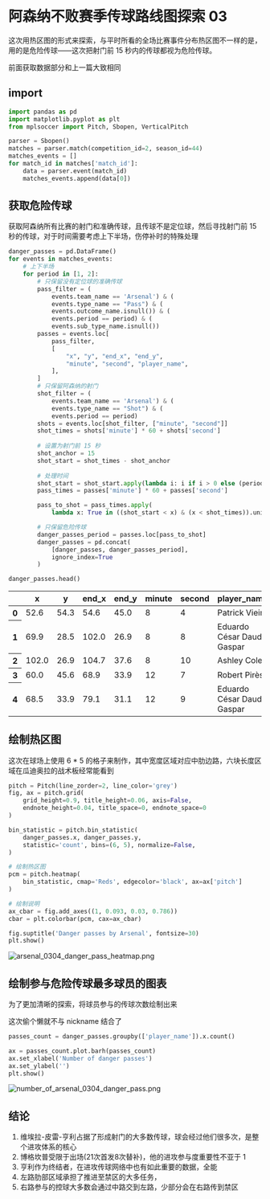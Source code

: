 # 阿森纳不败赛季传球路线图探索 03

这次用热区图的形式来探索，与平时所看的全场比赛事件分布热区图不一样的是，用的是危险传球——这次把射门前 15 秒内的传球都视为危险传球。

前面获取数据部分和上一篇大致相同

## import


```python
import pandas as pd
import matplotlib.pyplot as plt
from mplsoccer import Pitch, Sbopen, VerticalPitch
```


```python
parser = Sbopen()
matches = parser.match(competition_id=2, season_id=44)
matches_events = []
for match_id in matches['match_id']:
    data = parser.event(match_id)
    matches_events.append(data[0])
```

## 获取危险传球

获取阿森纳所有比赛的射门和准确传球，且传球不是定位球，然后寻找射门前 15 秒的传球，对于时间需要考虑上下半场，伤停补时的特殊处理


```python
danger_passes = pd.DataFrame()
for events in matches_events:
    # 上下半场
    for period in [1, 2]:
        # 只保留没有定位球的准确传球
        pass_filter = (
            events.team_name == 'Arsenal') & (
            events.type_name == "Pass") & (
            events.outcome_name.isnull()) & (
            events.period == period) & (
            events.sub_type_name.isnull())
        passes = events.loc[
            pass_filter, 
            [
                "x", "y", "end_x", "end_y", 
                "minute", "second", "player_name",
            ],
        ]
        # 只保留阿森纳的射门
        shot_filter = (
            events.team_name == 'Arsenal') & (
            events.type_name == "Shot") & (
            events.period == period)
        shots = events.loc[shot_filter, ["minute", "second"]]
        shot_times = shots['minute'] * 60 + shots['second']
        
        # 设置为射门前 15 秒
        shot_anchor = 15
        shot_start = shot_times - shot_anchor
        
        # 处理时间
        shot_start = shot_start.apply(lambda i: i if i > 0 else (period - 1) * 45)
        pass_times = passes['minute'] * 60 + passes['second']

        pass_to_shot = pass_times.apply(
            lambda x: True in ((shot_start < x) & (x < shot_times)).unique())

        # 只保留危险传球
        danger_passes_period = passes.loc[pass_to_shot]
        danger_passes = pd.concat(
            [danger_passes, danger_passes_period], 
            ignore_index=True
        )
```


```python
danger_passes.head()
```




<div>
<table>
  <thead>
    <tr>
      <th></th>
      <th>x</th>
      <th>y</th>
      <th>end_x</th>
      <th>end_y</th>
      <th>minute</th>
      <th>second</th>
      <th>player_name</th>
    </tr>
  </thead>
  <tbody>
    <tr>
      <th>0</th>
      <td>52.6</td>
      <td>54.3</td>
      <td>54.6</td>
      <td>45.0</td>
      <td>8</td>
      <td>4</td>
      <td>Patrick Vieira</td>
    </tr>
    <tr>
      <th>1</th>
      <td>69.9</td>
      <td>28.5</td>
      <td>102.0</td>
      <td>26.9</td>
      <td>8</td>
      <td>8</td>
      <td>Eduardo César Daude Gaspar</td>
    </tr>
    <tr>
      <th>2</th>
      <td>102.0</td>
      <td>26.9</td>
      <td>104.7</td>
      <td>37.6</td>
      <td>8</td>
      <td>10</td>
      <td>Ashley Cole</td>
    </tr>
    <tr>
      <th>3</th>
      <td>60.0</td>
      <td>45.6</td>
      <td>68.9</td>
      <td>33.9</td>
      <td>12</td>
      <td>7</td>
      <td>Robert Pirès</td>
    </tr>
    <tr>
      <th>4</th>
      <td>68.5</td>
      <td>33.9</td>
      <td>79.1</td>
      <td>31.1</td>
      <td>12</td>
      <td>9</td>
      <td>Eduardo César Daude Gaspar</td>
    </tr>
  </tbody>
</table>
</div>



## 绘制热区图

这次在球场上使用 6 * 5 的格子来制作，其中宽度区域对应中肋边路，六块长度区域在瓜迪奥拉的战术板经常能看到


```python
pitch = Pitch(line_zorder=2, line_color='grey')
fig, ax = pitch.grid(
    grid_height=0.9, title_height=0.06, axis=False,
    endnote_height=0.04, title_space=0, endnote_space=0
)

bin_statistic = pitch.bin_statistic(
    danger_passes.x, danger_passes.y, 
    statistic='count', bins=(6, 5), normalize=False,
)

# 绘制热区图
pcm = pitch.heatmap(
    bin_statistic, cmap='Reds', edgecolor='black', ax=ax['pitch']
)

# 绘制说明
ax_cbar = fig.add_axes((1, 0.093, 0.03, 0.786))
cbar = plt.colorbar(pcm, cax=ax_cbar)

fig.suptitle('Danger passes by Arsenal', fontsize=30)
plt.show()
```


    
![arsenal_0304_danger_pass_heatmap.png](https://s2.loli.net/2023/04/19/9yWTgXGkQbl2vKf.png)
    


## 绘制参与危险传球最多球员的图表

为了更加清晰的探索，将球员参与的传球次数绘制出来

这次偷个懒就不与 nickname 结合了


```python
passes_count = danger_passes.groupby(['player_name']).x.count()

ax = passes_count.plot.barh(passes_count)
ax.set_xlabel('Number of danger passes')
ax.set_ylabel('')
plt.show()
```


    
![number_of_arsenal_0304_danger_pass.png](https://s2.loli.net/2023/04/19/IO2bqtkSLTKjhCg.png)
    


## 结论

1. 维埃拉-皮雷-亨利占据了形成射门的大多数传球，球会经过他们很多次，是整个进攻体系的核心
2. 博格坎普受限于出场(21次首发8次替补)，他的进攻参与度重要性不亚于 1
3. 亨利作为终结者，在进攻传球网络中也有如此重要的数据，全能
4. 左路肋部区域承担了推进至禁区的大多任务，
5. 右路参与的控球大多数会通过中路交到左路，少部分会在右路传到禁区
